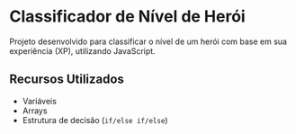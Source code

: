 # Classificador de Nível de Herói

Projeto desenvolvido para classificar o nível de um herói com base em sua experiência (XP), utilizando JavaScript.

## Recursos Utilizados

- Variáveis
- Arrays
- Estrutura de decisão (`if/else if/else`)
